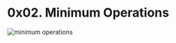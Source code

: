 # 0x02. Minimum Operations
![minimum operations](https://github.com/faustine-van/alx-interview/assets/125466059/0efaafb8-3ca1-42ee-93e7-144183c4ca9a)
